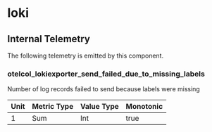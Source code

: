 [comment]: <> (Code generated by mdatagen. DO NOT EDIT.)

# loki

## Internal Telemetry

The following telemetry is emitted by this component.

### otelcol_lokiexporter_send_failed_due_to_missing_labels

Number of log records failed to send because labels were missing

| Unit | Metric Type | Value Type | Monotonic |
| ---- | ----------- | ---------- | --------- |
| 1 | Sum | Int | true |
